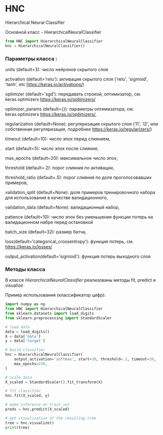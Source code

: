 # HNC
Hierarchical Neural Classifier

Основной класс - HierarchicalNeuralClassifier

```python
from HNC import HierarchicalNeuralClassifier
hnc = HierarchicalNeuralClassifier()
```

### Параметры класса :

units (default=3): число нейронов скрытого слоя

activation (default='relu'): активация скрытого слоя ('relu', 'sigmoid', 'tanh', etc https://keras.io/activations/)

optimizer (default='sgd'): передавать строкой, оптимизатор, см. keras.optimizers https://keras.io/optimizers/

optimizer_params (default={}): параметры оптимизатора, см. keras.optimizers https://keras.io/optimizers/,

regularization (default=None): регуляризация скрытого слоя ('l1', 'l2', или собственная регуляризация, подробнее https://keras.io/regularizers/)

timeout (default=10): число эпох перед слиянием, 

start (default=5): число эпох после слияния,

max_epochs (default=20): максимальное число эпох,

threshold (default=.2): порог слияния по активации, 

threshold_ratio (default=.5): порог слияния по доле проголосовавших примеров,

validation_split (default=None): доля примеров тренировочного набора для использования в качестве валидационного, 

validation_data (default=None): валидационный набор,

patience (default=10): число эпох без уменьшения функции потерь на валидационном набре перед остановкой

batch_size (default=32): размер батча,

loss(default='categorical_crossentropy'): функция потерь, см. https://keras.io/losses/

output_activation(default='sigmoid'): функция потерь выходного слоя

### Методы класса

В классе *HierarchicalNeuralClassifier* реализованы методы fit, predict и visualize

Пример использования (классификатор цифр):

```python
import numpy as np
from HNC import HierarchicalNeuralClassifier
from sklearn.datasets import load_digits
from sklearn.preprocessing import StandardScaler

# load data
data = load_digits()
X = data['data']
y = data['target']

# build classifier
hnc = HierarchicalNeuralClassifier(
    output_activation='softmax', start=30, threshold=.2, timeout=20,
    max_epochs=230,
)

# scale data
X_scaled = StandardScaler().fit_transform(X)

# fit classifier
hnc.fit(X_scaled, y)

# make inference on train set
preds = hnc.predict(X_scaled)

# get visualization of the resulting tree
tree = hnc.visualize()
print(tree)
```



